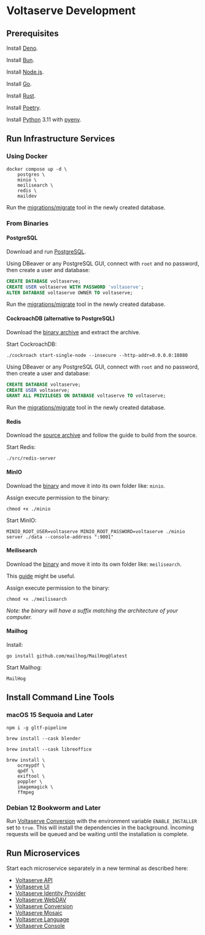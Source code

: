 # Voltaserve Development

## Prerequisites

Install [Deno](https://deno.com).

Install [Bun](https://bun.sh).

Install [Node.js](https://nodejs.org).

Install [Go](https://go.dev).

Install [Rust](https://www.rust-lang.org).

Install [Poetry](https://python-poetry.org/docs/#installation).

Install [Python](https://www.python.org) 3.11 with [pyenv](https://github.com/pyenv/pyenv).

## Run Infrastructure Services

### Using Docker

```shell
docker compose up -d \
    postgres \
    minio \
    meilisearch \
    redis \
    maildev
```

Run the [migrations/migrate]() tool in the newly created database.

### From Binaries

#### PostgreSQL

Download and run [PostgreSQL](https://www.postgresql.org).

Using DBeaver or any PostgreSQL GUI, connect with `root` and no password, then create a user and database:

```sql
CREATE DATABASE voltaserve;
CREATE USER voltaserve WITH PASSWORD 'voltaserve';
ALTER DATABASE voltaserve OWNER TO voltaserve;
```

Run the [migrations/migrate]() tool in the newly created database.

#### CockroachDB (alternative to PostgreSQL)

Download the [binary archive](https://www.cockroachlabs.com/docs/releases) and extract the archive.

Start CockroachDB:

```shell
./cockroach start-single-node --insecure --http-addr=0.0.0.0:18080
```

Using DBeaver or any PostgreSQL GUI, connect with `root` and no password, then create a user and database:

```sql
CREATE DATABASE voltaserve;
CREATE USER voltaserve;
GRANT ALL PRIVILEGES ON DATABASE voltaserve TO voltaserve;
```

Run the [migrations/migrate]() tool in the newly created database.

#### Redis

Download the [source archive](https://redis.io/docs/latest/operate/oss_and_stack/install/install-redis/install-redis-from-source/) and follow the guide to build from the source.

Start Redis:

```shell
./src/redis-server
```

#### MinIO

Download the [binary](https://min.io/docs/minio/macos/index.html) and move it into its own folder like: `minio`.

Assign execute permission to the binary:

```shell
chmod +x ./minio
```

Start MinIO:

```shell
MINIO_ROOT_USER=voltaserve MINIO_ROOT_PASSWORD=voltaserve ./minio server ./data --console-address ":9001"
```

#### Meilisearch

Download the [binary](https://github.com/meilisearch/meilisearch/releases/tag/v1.8.3) and move it into its own folder like: `meilisearch`.

This [guide](https://www.meilisearch.com/docs/learn/getting_started/installation) might be useful.

Assign execute permission to the binary:

```shell
chmod +x ./meilisearch
```

_Note: the binary will have a suffix matching the architecture of your computer._

#### Mailhog

Install:

```shell
go install github.com/mailhog/MailHog@latest
```

Start Mailhog:

```shell
MailHog
```

## Install Command Line Tools

### macOS 15 Sequoia and Later

```shell
npm i -g gltf-pipeline
```

```shell
brew install --cask blender
```

```shell
brew install --cask libreoffice
```

```shell
brew install \
    ocrmypdf \
    qpdf \
    exiftool \
    poppler \
    imagemagick \
    ffmpeg
```

### Debian 12 Bookworm and Later

Run [Voltaserve Conversion](conversion/README.md) with the environment variable `ENABLE_INSTALLER` set to `true`.
This will install the dependencies in the background. Incoming requests will be queued and be waiting until the installation is complete.

## Run Microservices

Start each microservice separately in a new terminal as described here:

- [Voltaserve API](api/README.md)
- [Voltaserve UI](ui/README.md)
- [Voltaserve Identity Provider](idp/README.md)
- [Voltaserve WebDAV](webdav/README.md)
- [Voltaserve Conversion](conversion/README.md)
- [Voltaserve Mosaic](mosaic/README.md)
- [Voltaserve Language](mosaic/README.md)
- [Voltaserve Console](console/README.md)
